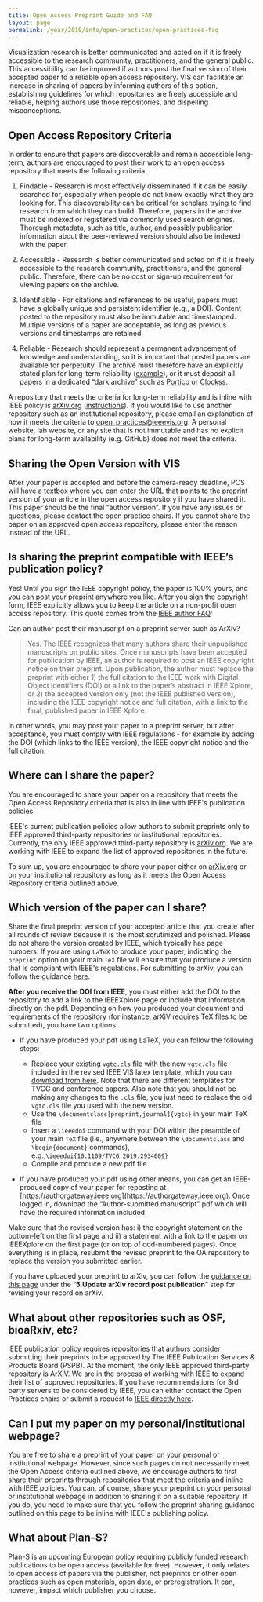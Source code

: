 ```yaml
---
title: Open Access Preprint Guide and FAQ
layout: page
permalink: /year/2019/info/open-practices/open-practices-faq
---
```


Visualization research is better communicated and acted on if it is freely accessible to the research community, practitioners, and the general public. This accessibility can be improved if authors post the final version of their accepted paper to a reliable open access repository. VIS can facilitate an increase in sharing of papers by informing authors of this option, establishing guidelines for which repositories are freely accessible and reliable, helping authors use those repositories, and dispelling misconceptions.


## Open Access Repository Criteria

In order to ensure that papers are discoverable and remain accessible long-term, authors are encouraged to post their work to an open access repository that meets the following criteria:

1. Findable - Research is most effectively disseminated if it can be easily searched for, especially when people do not know exactly what they are looking for. This discoverability can be critical for scholars trying to find research from which they can build. Therefore, papers in the archive must be indexed or registered via commonly used search engines. Thorough metadata, such as title, author, and possibly publication information about the peer-reviewed version should also be indexed with the paper.
 
2. Accessible - Research is better communicated and acted on if it is freely accessible to the research community, practitioners, and the general public. Therefore, there can be no cost or sign-up requirement for viewing papers on the archive.
 
3. Identifiable - For citations and references to be useful, papers must have a globally unique and persistent identifier (e.g., a DOI). Content posted to the repository must also be immutable and timestamped. Multiple versions of a paper are acceptable, as long as previous versions and timestamps are retained.
 
4. Reliable - Research should represent a permanent advancement of knowledge and understanding, so it is important that posted papers are available for perpetuity. The archive must therefore have an explicitly stated plan for long-term reliability ([example](https://help.osf.io/hc/en-us/articles/360019737894-FAQs#what-if-you-run-out-of-funding-what-happens-to-my-data)), or it must deposit all papers in a dedicated “dark archive” such as [Portico](https://www.portico.org/) or [Clockss](https://clockss.org/).


A repository that meets the criteria for long-term reliability and is inline with IEEE policy is [arXiv.org](http://arxiv.org) ([instructions](open-practices-arxiv)). If you would like to use another repository such as an institutional repository, please email an explanation of how it meets the criteria to open_practices@ieeevis.org. A personal website, lab website, or any site that is not immutable and has no explicit plans for long-term availability (e.g. GitHub) does not meet the criteria.

## Sharing the Open Version with VIS

After your paper is accepted and before the camera-ready deadline, PCS will have a textbox where you can enter the URL that points to the preprint version of your article in the open access repository if you have shared it. This paper should be the final “author version”. If you have any issues or questions, please contact the open practice chairs. If you cannot share the paper on an approved open access repository, please enter the reason instead of the URL.

  

## Is sharing the preprint compatible with IEEE’s publication policy?

Yes! Until you sign the IEEE copyright policy, the paper is 100% yours, and you can post your preprint anywhere you like. After you sign the copyright form, IEEE explicitly allows you to keep the article on a non-profit open access repository. This quote comes from the [IEEE author FAQ](https://www.ieee.org/content/dam/ieee-org/ieee/web/org/pubs/author_faq.pdf):

Can an author post their manuscript on a preprint server such as ArXiv?

> Yes. The IEEE recognizes that many authors share their unpublished
> manuscripts on public sites. Once manuscripts have been accepted for
> publication by IEEE, an author is required to post an IEEE copyright
> notice on their preprint. Upon publication, the author must replace the
> preprint with either 1) the full citation to the IEEE work with
> Digital Object Identifiers (DOI) or a link to the paper’s abstract in
> IEEE Xplore, or 2) the accepted version only (not the IEEE published
> version), including the IEEE copyright notice and full citation, with
> a link to the final, published paper in IEEE Xplore.

In other words, you may post your paper to a preprint server, but after acceptance, you must comply with IEEE regulations - for example by adding the DOI (which links to the IEEE version), the IEEE copyright notice and the full citation.

## Where can I share the paper?
You are encouraged to share your paper on a repository that meets the Open Access Repository criteria that is also in line with IEEE's publication policies. 

IEEE's current publication policies allow authors to submit preprints only to IEEE approved third-party repositories or institutional repositories. Currently, the only IEEE approved third-party repository is [arXiv.org](http://arxiv.org). We are working with IEEE to expand the list of approved repositories in the future.

To sum up, you are encouraged to share your paper either on [arXiv.org](http://arxiv.org)  or on your institutional repository as long as it meets the Open Access Repository criteria outlined above.

## Which version of the paper can I share?
Share the final preprint version of your accepted article that you create after all rounds of review because it is the most scrutinized and polished. Please do not share the version created by IEEE, which typically has page numbers. If you are using `LaTeX` to produce your paper, indicating the `preprint` option on your main `TeX` file will ensure that you produce a version that is compliant with IEEE's regulations. For submitting to arXiv, you can follow the guidance [here](open-practices-arxiv).
 
**After you receive the DOI from IEEE**, you must either add the DOI to the repository to add a link to the IEEEXplore page or include that information directly on the pdf. Depending on how you produced your document and requirements of the repository (for instance, arXiV requires TeX files to be submitted), you have two options:

* If you have produced your pdf using LaTeX, you can follow the following steps:
	- Replace your existing `vgtc.cls` file with the new `vgtc.cls` file included in the revised IEEE VIS latex template, which you can [download from here](http://junctionpublishing.org/vgtc/Track/vis-tvcg.html). Note that there are different templates for TVCG and conference papers. Also note that you should not be making any changes to the `.cls` file, you just need to replace the old `vgtc.cls` file you used with the new version.
	- Use the `\documentclass[preprint,journal]{vgtc}` in your main TeX file
	- Insert a `\ieeedoi` command with your DOI within the preamble of your main `TeX` file (i.e., anywhere between the `\documentclass` and `\begin{document}` commands), e.g.,`\ieeedoi{10.1109/TVCG.2019.2934609} `
	- Compile and produce a new pdf file

* If you have produced your pdf using other means, you can get an IEEE-produced copy of your paper for reposting at [https://authorgateway.ieee.org](https://authorgateway.ieee.org). Once logged in, download the “Author-submitted manuscript” pdf which will have the required information included.
 
Make sure that the revised version has: i) the copyright statement on the bottom-left on the first page and ii) a statement with a link to the paper on IEEEXplore on the first page (or on top of odd-numbered pages). Once everything is in place, resubmit the revised preprint to the OA repository to replace the version you submitted earlier. 

If you have uploaded your preprint to arXiv, you can follow the [guidance on this page](http://ieeevis.org/year/2019/info/open-practices/open-practices-arxiv) under the “**5.Update arXiv record post publication**” step for revising your record on arXiv.


## What about other repositories such as OSF, bioaRxiv, etc?
[IEEE publication policy](https://www.ieee.org/publications/rights/author-posting-policy.html) requires repositories that authors consider submitting their preprints to be approved by The IEEE Publication Services & Products Board (PSPB). At the moment, the only IEEE approved third-party repository is ArXiV. We are in the process of working with IEEE to expand their list of approved repositories. If you have recommendations for 3rd party servers to be considered by IEEE, you can either contact the Open Practices chairs or submit a request to [IEEE directly here](https://www.ieee.org/publications/rights/third-party-servers.html).

## Can I put my paper on my personal/institutional webpage?
You are free to share a preprint of your paper on your personal or institutional webpage. However, since such pages do not necessarily meet the Open Access criteria outlined above, we encourage authors to first share their preprints through repositories that meet the criteria and inline with IEEE policies. You can, of course, share your preprint on your personal or institutional webpage in addition to sharing it on a suitable repository. If you do, you need to make sure that you follow the preprint sharing guidance outlined on this page to be inline with IEEE's publishing policy.

## What about Plan-S?
[Plan-S](https://www.coalition-s.org/) is an upcoming European policy requiring publicly funded research publications to be open access (available for free). However, it only relates to open access of papers via the publisher, not preprints or other open practices such as open materials, open data, or preregistration. It can, however, impact which publisher you choose.






